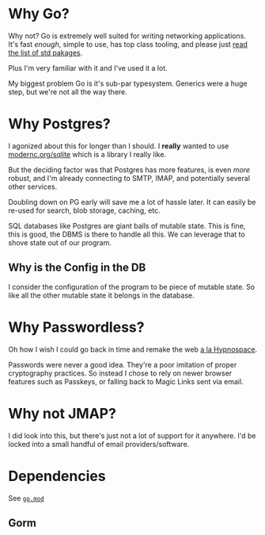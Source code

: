# Why Go?

Why not?
Go is extremely well suited for writing networking applications.
It's fast *enough*, simple to use, has top class tooling, and please just
[read the list of std pakages](https://pkg.go.dev/std).

Plus I'm very familiar with it and I've used it a lot.

My biggest problem Go is it's sub-par typesystem.
Generics were a huge step, but we're not all the way there.

# Why Postgres?

I agonized about this for longer than I should.
I **really** wanted to use
[modernc.org/sqlite](https://pkg.go.dev/modernc.org/sqlite)
which is a library I really like.

But the deciding factor was that Postgres has more features,
is even *more* robust, and I'm already connecting to SMTP, IMAP,
and potentially several other services.

Doubling down on PG early will save me a lot of hassle later.
It can easily be re-used for search, blob storage, caching,
etc.

SQL databases like Postgres are giant balls of mutable state.
This is fine, this is good, the DBMS is there to handle all this.
We can leverage that to shove state out of our program.

## Why is the Config in the DB

I consider the configuration of the program to be piece of mutable state.
So like all the other mutable state it belongs in the database.

# Why Passwordless?

Oh how I wish I could go back in time and remake the web
[a la Hypnospace](https://store.steampowered.com/app/844590/Hypnospace_Outlaw/).

Passwords were never a good idea.
They're a poor imitation of proper cryptography practices.
So instead I chose to rely on newer browser features such as Passkeys,
or falling back to Magic Links sent via email.

# Why not JMAP?

I did look into this, but there's just not a lot of support for it anywhere.
I'd be locked into a small handful of email providers/software.

# Dependencies

See [`go.mod`](../go.mod)

## Gorm

